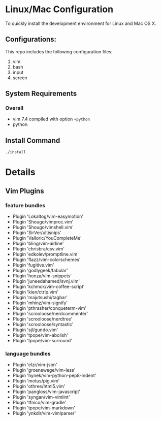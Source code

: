 # Linux/Mac Configuration

To quickly install the development environment for Linux and Mac OS X.

## Configurations:

This repo includes the following configuration files:

1. vim
1. bash
1. input
1. screen


## System Requirements

### Overall

* vim 7.4 compiled with option `+python`
* python

## Install Command

    ./install

# Details

## Vim Plugins

### feature bundles
* Plugin 'Lokaltog/vim-easymotion'
* Plugin 'Shougo/vimproc.vim'
* Plugin 'Shougo/vimshell.vim'
* Plugin 'SirVer/ultisnips'
* Plugin 'Valloric/YouCompleteMe'
* Plugin 'bling/vim-airline'
* Plugin 'chrisbra/csv.vim'
* Plugin 'edkolev/promptline.vim'
* Plugin 'flazz/vim-colorschemes'
* Plugin 'fugitive.vim'
* Plugin 'godlygeek/tabular'
* Plugin 'honza/vim-snippets'
* Plugin 'juneedahamed/svnj.vim'
* Plugin 'kchmck/vim-coffee-script'
* Plugin 'kien/ctrlp.vim'
* Plugin 'majutsushi/tagbar'
* Plugin 'mhinz/vim-signify'
* Plugin 'pthrasher/conqueterm-vim'
* Plugin 'scrooloose/nerdcommenter'
* Plugin 'scrooloose/nerdtree'
* Plugin 'scrooloose/syntastic'
* Plugin 'sjl/gundo.vim'
* Plugin 'tpope/vim-abolish'
* Plugin 'tpope/vim-surround'

### language bundles
* Plugin 'elzr/vim-json'
* Plugin 'groenewege/vim-less'
* Plugin 'hynek/vim-python-pep8-indent'
* Plugin 'motus/pig.vim'
* Plugin 'othree/html5.vim'
* Plugin 'pangloss/vim-javascript'
* Plugin 'syngan/vim-vimlint'
* Plugin 'tfnico/vim-gradle'
* Plugin 'tpope/vim-markdown'
* Plugin 'ynkdir/vim-vimlparser'

